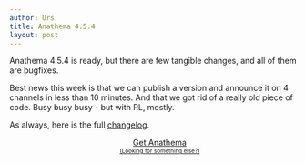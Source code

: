 ```yaml
---
author: Urs
title: Anathema 4.5.4
layout: post
---
```


Anathema 4.5.4 is ready, but there are few tangible changes, and all of them are bugfixes.

Best news this week is that we can publish a version and announce it on 4 channels in less than 10 minutes.
And that we got rid of a really old piece of code.
Busy busy busy - but with RL, mostly.

As always, here is the full [changelog](https://github.com/anathema/anathema/blob/v4.5.4/Development_Documentation/Distribution/English/versions.md).

<ul><center>
	<a class="linkToLatestVersion" href="http://anathema.butatopanto.de:8081/full/">
		<span>Get Anathema</span>
		<span class="latestVersion"> </span>
	</a>
	<br/>
	<a href="http://anathema.butatopanto.de:8081/full" style="font-size:x-small">(Looking for something else?)</a>
	</center></ul>